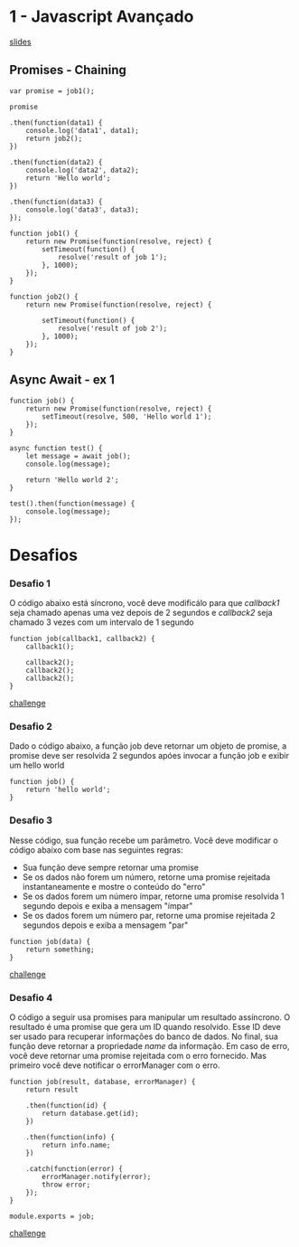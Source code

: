 # 1 - Javascript Avançado

[slides](https://docs.google.com/presentation/d/1EkLKA7qfpbH1Rc2lkl43h5BZ0X2Uv5O-uoEzc1Z1qKs/edit?usp=sharing)

## Promises - Chaining
```
var promise = job1();

promise

.then(function(data1) {
    console.log('data1', data1);
    return job2();
})

.then(function(data2) {
    console.log('data2', data2);
    return 'Hello world';
})

.then(function(data3) {
    console.log('data3', data3);
});

function job1() {
    return new Promise(function(resolve, reject) {
        setTimeout(function() {
            resolve('result of job 1');
        }, 1000);
    });
}

function job2() {
    return new Promise(function(resolve, reject) {

        setTimeout(function() {
            resolve('result of job 2');
        }, 1000);
    });
}
```

## Async Await - ex 1
```
function job() {
    return new Promise(function(resolve, reject) {
        setTimeout(resolve, 500, 'Hello world 1');
    });
}

async function test() {
    let message = await job();
    console.log(message);

    return 'Hello world 2';
}

test().then(function(message) {
    console.log(message);
});
```

# Desafios

### Desafio 1
O código abaixo está síncrono, você deve modificálo para que *callback1* seja chamado apenas uma vez depois de 2 segundos e *callback2* seja chamado 3 vezes com um intervalo de 1 segundo

```
function job(callback1, callback2) {
    callback1();

    callback2();
    callback2();
    callback2();
}

```

[challenge](https://www.codingame.com/playgrounds/347/javascript-promises-mastering-the-asynchronous/some-pratice)

### Desafio 2

Dado o código abaixo, a função job deve retornar um objeto de promise, a promise deve ser resolvida 2 segundos apóes invocar a função job e exibir um hello world

```
function job() {
    return 'hello world';
}

```

### Desafio 3

Nesse código, sua função recebe um parâmetro. Você deve modificar o código abaixo com base nas seguintes regras:

* Sua função deve sempre retornar uma promise
* Se os dados não forem um número, retorne uma promise rejeitada instantaneamente e mostre o conteúdo do "erro"
* Se os dados forem um número ímpar, retorne uma promise resolvida 1 segundo depois e exiba a mensagem "ímpar"
* Se os dados forem um número par, retorne uma promise rejeitada 2 segundos depois e exiba a mensagem "par"

```
function job(data) {
    return something;
}
```
[challenge](https://www.codingame.com/playgrounds/347/javascript-promises-mastering-the-asynchronous/more-pratice-with-promises)

### Desafio 4 

O código a seguir usa promises para manipular um resultado assíncrono. O resultado é uma promise que gera um ID quando resolvido. Esse ID deve ser usado para recuperar informações do banco de dados. No final, sua função deve retornar a propriedade *name* da informação. Em caso de erro, você deve retornar uma promise rejeitada com o erro fornecido. Mas primeiro você deve notificar o errorManager com o erro.

```
function job(result, database, errorManager) {
    return result

    .then(function(id) {
        return database.get(id);
    })

    .then(function(info) {
        return info.name;
    })

    .catch(function(error) {
        errorManager.notify(error);
        throw error;
    });
}

module.exports = job;
```

[challenge](https://www.codingame.com/playgrounds/482/javascript-async-and-await-keywords/time-to-pratice)
